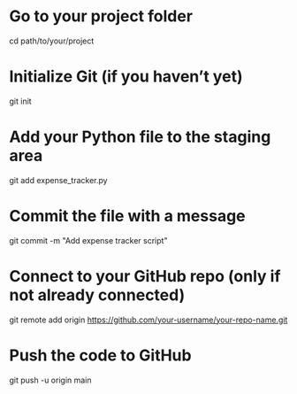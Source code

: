 # Go to your project folder
cd path/to/your/project

# Initialize Git (if you haven’t yet)
git init

# Add your Python file to the staging area
git add expense_tracker.py

# Commit the file with a message
git commit -m "Add expense tracker script"

# Connect to your GitHub repo (only if not already connected)
git remote add origin https://github.com/your-username/your-repo-name.git

# Push the code to GitHub
git push -u origin main
